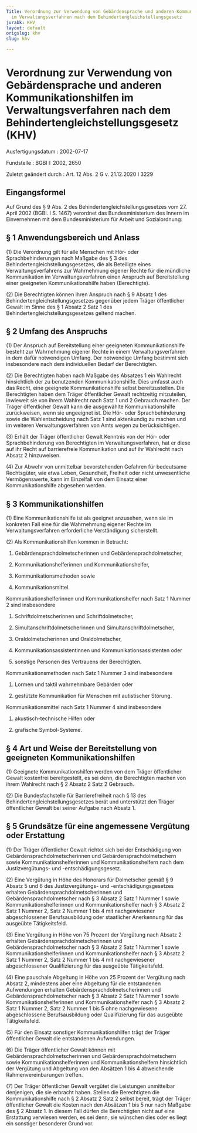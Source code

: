 ```yaml
---
Title: Verordnung zur Verwendung von Gebärdensprache und anderen Kommunikationshilfen
  im Verwaltungsverfahren nach dem Behindertengleichstellungsgesetz
jurabk: KHV
layout: default
origslug: khv
slug: khv

---
```


# Verordnung zur Verwendung von Gebärdensprache und anderen Kommunikationshilfen im Verwaltungsverfahren nach dem Behindertengleichstellungsgesetz (KHV)

Ausfertigungsdatum
:   2002-07-17

Fundstelle
:   BGBl I: 2002, 2650

Zuletzt geändert durch
:   Art. 12 Abs. 2 G v. 21.12.2020 I 3229


## Eingangsformel

Auf Grund des § 9 Abs. 2 des Behindertengleichstellungsgesetzes vom 27. April 2002 (BGBl. I S. 1467) verordnet das Bundesministerium des Innern im Einvernehmen mit dem Bundesministerium für Arbeit und Sozialordnung:


## § 1 Anwendungsbereich und Anlass

(1) Die Verordnung gilt für alle Menschen mit Hör- oder Sprachbehinderungen nach Maßgabe des § 3 des Behindertengleichstellungsgesetzes, die als Beteiligte eines Verwaltungsverfahrens zur Wahrnehmung eigener Rechte für die mündliche Kommunikation im Verwaltungsverfahren einen Anspruch auf Bereitstellung einer geeigneten Kommunikationshilfe haben (Berechtigte).

(2) Die Berechtigten können ihren Anspruch nach § 9 Absatz 1 des Behindertengleichstellungsgesetzes gegenüber jedem Träger öffentlicher Gewalt im Sinne des § 1 Absatz 2 Satz 1 des Behindertengleichstellungsgesetzes geltend machen.


## § 2 Umfang des Anspruchs

(1) Der Anspruch auf Bereitstellung einer geeigneten Kommunikationshilfe besteht zur Wahrnehmung eigener Rechte in einem Verwaltungsverfahren in dem dafür notwendigen Umfang. Der notwendige Umfang bestimmt sich insbesondere nach dem individuellen Bedarf der Berechtigten.

(2) Die Berechtigten haben nach Maßgabe des Absatzes 1 ein Wahlrecht hinsichtlich der zu benutzenden Kommunikationshilfe. Dies umfasst auch das Recht, eine geeignete Kommunikationshilfe selbst bereitzustellen. Die Berechtigten haben dem Träger öffentlicher Gewalt rechtzeitig mitzuteilen, inwieweit sie von ihrem Wahlrecht nach Satz 1 und 2 Gebrauch machen. Der Träger öffentlicher Gewalt kann die ausgewählte Kommunikationshilfe zurückweisen, wenn sie ungeeignet ist. Die Hör- oder Sprachbehinderung sowie die Wahlentscheidung nach Satz 1 sind aktenkundig zu machen und im weiteren Verwaltungsverfahren von Amts wegen zu berücksichtigen.

(3) Erhält der Träger öffentlicher Gewalt Kenntnis von der Hör- oder Sprachbehinderung von Berechtigten im Verwaltungsverfahren, hat er diese auf ihr Recht auf barrierefreie Kommunikation und auf ihr Wahlrecht nach Absatz 2 hinzuweisen.

(4) Zur Abwehr von unmittelbar bevorstehenden Gefahren für bedeutsame Rechtsgüter, wie etwa Leben, Gesundheit, Freiheit oder nicht unwesentliche Vermögenswerte, kann im Einzelfall von dem Einsatz einer Kommunikationshilfe abgesehen werden.


## § 3 Kommunikationshilfen

(1) Eine Kommunikationshilfe ist als geeignet anzusehen, wenn sie im konkreten Fall eine für die Wahrnehmung eigener Rechte im Verwaltungsverfahren erforderliche Verständigung sicherstellt.

(2) Als Kommunikationshilfen kommen in Betracht:

1.  Gebärdensprachdolmetscherinnen und Gebärdensprachdolmetscher,


2.  Kommunikationshelferinnen und Kommunikationshelfer,


3.  Kommunikationsmethoden sowie


4.  Kommunikationsmittel.



Kommunikationshelferinnen und Kommunikationshelfer nach Satz 1 Nummer 2 sind insbesondere

1.  Schriftdolmetscherinnen und Schriftdolmetscher,


2.  Simultanschriftdolmetscherinnen und Simultanschriftdolmetscher,


3.  Oraldolmetscherinnen und Oraldolmetscher,


4.  Kommunikationsassistentinnen und Kommunikationsassistenten oder


5.  sonstige Personen des Vertrauens der Berechtigten.



Kommunikationsmethoden nach Satz 1 Nummer 3 sind insbesondere

1.  Lormen und taktil wahrnehmbare Gebärden oder


2.  gestützte Kommunikation für Menschen mit autistischer Störung.



Kommunikationsmittel nach Satz 1 Nummer 4 sind insbesondere

1.  akustisch-technische Hilfen oder


2.  grafische Symbol-Systeme.





## § 4 Art und Weise der Bereitstellung von geeigneten Kommunikationshilfen

(1) Geeignete Kommunikationshilfen werden von dem Träger öffentlicher Gewalt kostenfrei bereitgestellt, es sei denn, die Berechtigten machen von ihrem Wahlrecht nach § 2 Absatz 2 Satz 2 Gebrauch.

(2) Die Bundesfachstelle für Barrierefreiheit nach § 13 des Behindertengleichstellungsgesetzes berät und unterstützt den Träger öffentlicher Gewalt bei seiner Aufgabe nach Absatz 1.


## § 5 Grundsätze für eine angemessene Vergütung oder Erstattung

(1) Der Träger öffentlicher Gewalt richtet sich bei der Entschädigung von Gebärdensprachdolmetscherinnen und Gebärdensprachdolmetschern sowie Kommunikationshelferinnen und Kommunikationshelfern nach dem Justizvergütungs- und -entschädigungsgesetz.

(2) Eine Vergütung in Höhe des Honorars für Dolmetscher gemäß § 9 Absatz 5 und 6 des Justizvergütungs- und -entschädigungsgesetzes erhalten Gebärdensprachdolmetscherinnen und Gebärdensprachdolmetscher nach § 3 Absatz 2 Satz 1 Nummer 1 sowie Kommunikationshelferinnen und Kommunikationshelfer nach § 3 Absatz 2 Satz 1 Nummer 2, Satz 2 Nummer 1 bis 4 mit nachgewiesener abgeschlossener Berufsausbildung oder staatlicher Anerkennung für das ausgeübte Tätigkeitsfeld.

(3) Eine Vergütung in Höhe von 75 Prozent der Vergütung nach Absatz 2 erhalten Gebärdensprachdolmetscherinnen und Gebärdensprachdolmetscher nach § 3 Absatz 2 Satz 1 Nummer 1 sowie Kommunikationshelferinnen und Kommunikationshelfer nach § 3 Absatz 2 Satz 1 Nummer 2, Satz 2 Nummer 1 bis 4 mit nachgewiesener abgeschlossener Qualifizierung für das ausgeübte Tätigkeitsfeld.

(4) Eine pauschale Abgeltung in Höhe von 25 Prozent der Vergütung nach Absatz 2, mindestens aber eine Abgeltung für die entstandenen Aufwendungen erhalten Gebärdensprachdolmetscherinnen und Gebärdensprachdolmetscher nach § 3 Absatz 2 Satz 1 Nummer 1 sowie Kommunikationshelferinnen und Kommunikationshelfer nach § 3 Absatz 2 Satz 1 Nummer 2, Satz 2 Nummer 1 bis 5 ohne nachgewiesene abgeschlossene Berufsausbildung oder Qualifizierung für das ausgeübte Tätigkeitsfeld.

(5) Für den Einsatz sonstiger Kommunikationshilfen trägt der Träger öffentlicher Gewalt die entstandenen Aufwendungen.

(6) Die Träger öffentlicher Gewalt können mit Gebärdensprachdolmetscherinnen und Gebärdensprachdolmetschern sowie Kommunikationshelferinnen und Kommunikationshelfern hinsichtlich der Vergütung und Abgeltung von den Absätzen 1 bis 4 abweichende Rahmenvereinbarungen treffen.

(7) Der Träger öffentlicher Gewalt vergütet die Leistungen unmittelbar denjenigen, die sie erbracht haben. Stellen die Berechtigten die Kommunikationshilfe nach § 2 Absatz 2 Satz 2 selbst bereit, trägt der Träger öffentlicher Gewalt die Kosten nach den Absätzen 1 bis 5 nur nach Maßgabe des § 2 Absatz 1. In diesem Fall dürfen die Berechtigten nicht auf eine Erstattung verwiesen werden, es sei denn, sie wünschen dies oder es liegt ein sonstiger besonderer Grund vor.

